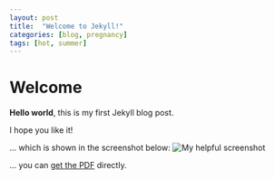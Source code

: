 ```yaml
---
layout: post
title:  "Welcome to Jekyll!"
categories: [blog, pregnancy]
tags: [hot, summer]
---
```


# Welcome

**Hello world**, this is my first Jekyll blog post.

I hope you like it!

... which is shown in the screenshot below:
![My helpful screenshot](/assets/screenshot.jpg)

... you can [get the PDF](/assets/mydoc.pdf) directly.
